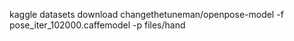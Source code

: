 kaggle datasets download changethetuneman/openpose-model -f pose_iter_102000.caffemodel -p files/hand